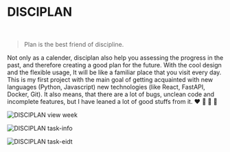 # DISCIPLAN

<br />

> Plan is the best friend of discipline.

Not only as a calender, disciplan also help you assessing the progress in the past, and therefore creating a good plan for the future. With the cool design and the flexible usage, It will be like a familiar place that you visit every day. 
This is my fírst project with the main goal of getting acquainted with new languages (Python, Javascript) new technologies (like React, FastAPI, Docker, Git). It also means, that there are a lot of bugs, unclean code and incomplete features, but I have leaned a lot of good stuffs from it. :heart: :yellow_heart: :green_heart: :purple_heart:

![DISCIPLAN view week](https://scontent-ber1-1.xx.fbcdn.net/v/t1.15752-9/434653516_856314589842814_4966412043332987584_n.jpg?_nc_cat=102&ccb=1-7&_nc_sid=5f2048&_nc_ohc=WoKU5VJJTCoQ7kNvgEfx0aq&_nc_ht=scontent-ber1-1.xx&oh=03_Q7cD1QG8NtBE--Hj9hn3BcK78Sz3QVlIOdcQNFWV6CtyeYOajQ&oe=669D0171)

![DISCIPLAN task-info](https://github.com/phuchoang-devn/disciplan/assets/120661351/2a9a1111-b51e-4e82-9f47-a941cf1c5d2e)

![DISCIPLAN task-eidt](https://github.com/phuchoang-devn/disciplan/assets/120661351/99478ad7-761f-4cde-b883-da1cb1248f57)
